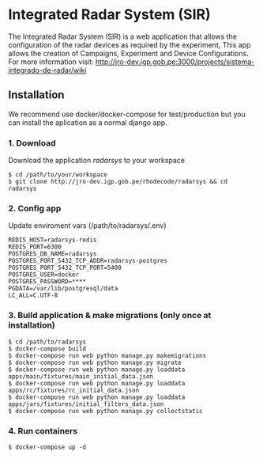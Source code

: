 # Integrated Radar System (SIR)

The Integrated Radar System (SIR) is a web application that allows the configuration of the radar devices as required by the experiment,
This app allows the creation of Campaigns, Experiment and Device Configurations.
For more information visit: http://jro-dev.igp.gob.pe:3000/projects/sistema-integrado-de-radar/wiki

## Installation

We recommend use docker/docker-compose for test/production but you can install the aplication as a normal django app.

### 1. Download

Download the application *radarsys* to your workspace

    $ cd /path/to/your/workspace
    $ git clone http://jro-dev.igp.gob.pe/rhodecode/radarsys && cd radarsys

### 2. Config app

Update enviroment vars (/path/to/radarsys/.env)

    REDIS_HOST=radarsys-redis
    REDIS_PORT=6300
    POSTGRES_DB_NAME=radarsys
    POSTGRES_PORT_5432_TCP_ADDR=radarsys-postgres
    POSTGRES_PORT_5432_TCP_PORT=5400
    POSTGRES_USER=docker
    POSTGRES_PASSWORD=****
    PGDATA=/var/lib/postgresql/data
    LC_ALL=C.UTF-8

### 3. Build application & make migrations (only once at installation) 

    $ cd /path/to/radarsys
    $ docker-compose build
    $ docker-compose run web python manage.py makemigrations
    $ docker-compose run web python manage.py migrate
    $ docker-compose run web python manage.py loaddata apps/main/fixtures/main_initial_data.json 
    $ docker-compose run web python manage.py loaddata apps/rc/fixtures/rc_initial_data.json
    $ docker-compose run web python manage.py loaddata apps/jars/fixtures/initial_filters_data.json
    $ docker-compose run web python manage.py collectstatic

### 4. Run containers

    $ docker-compose up -d
